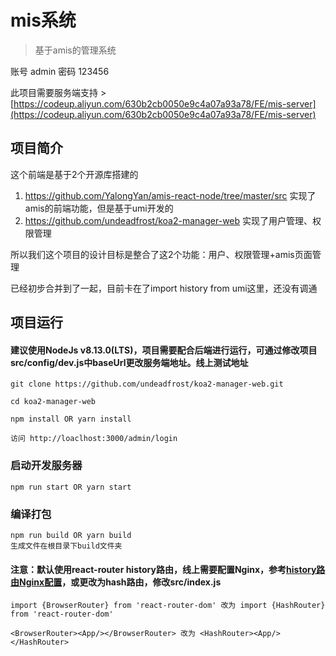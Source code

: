 # mis系统
> 基于amis的管理系统

账号 admin 密码 123456

此项目需要服务端支持 > [https://codeup.aliyun.com/630b2cb0050e9c4a07a93a78/FE/mis-server](https://codeup.aliyun.com/630b2cb0050e9c4a07a93a78/FE/mis-server)

## 项目简介

这个前端是基于2个开源库搭建的
1. https://github.com/YalongYan/amis-react-node/tree/master/src  实现了amis的前端功能，但是基于umi开发的
1. https://github.com/undeadfrost/koa2-manager-web 实现了用户管理、权限管理


所以我们这个项目的设计目标是整合了这2个功能：用户、权限管理+amis页面管理


已经初步合并到了一起，目前卡在了import history from umi这里，还没有调通

## 项目运行
#### 建议使用NodeJs v8.13.0(LTS)，项目需要配合后端进行运行，可通过修改项目src/config/dev.js中baseUrl更改服务端地址。线上测试地址 
```
git clone https://github.com/undeadfrost/koa2-manager-web.git

cd koa2-manager-web

npm install OR yarn install

访问 http://loaclhost:3000/admin/login
```

### 启动开发服务器
```
npm run start OR yarn start

```

### 编译打包
```angular2
npm run build OR yarn build
生成文件在根目录下build文件夹
```

#### 注意：默认使用react-router history路由，线上需要配置Nginx，参考[history路由Nginx配置](https://undeadfrost.github.io/2018/12/04/history%E8%B7%AF%E7%94%B1Nginx%E9%85%8D%E7%BD%AE/)，或更改为hash路由，修改src/index.js
```angular2
import {BrowserRouter} from 'react-router-dom' 改为 import {HashRouter} from 'react-router-dom'

<BrowserRouter><App/></BrowserRouter> 改为 <HashRouter><App/></HashRouter>
```
